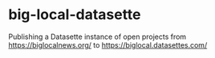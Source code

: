 # big-local-datasette

Publishing a Datasette instance of open projects from https://biglocalnews.org/ to https://biglocal.datasettes.com/
